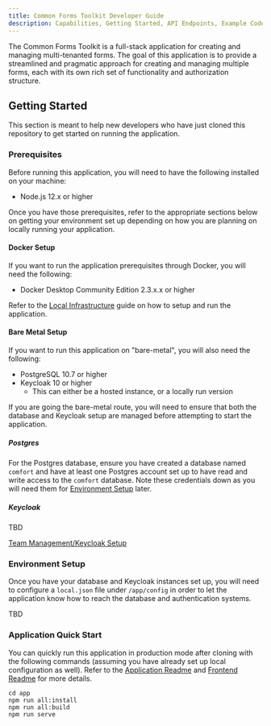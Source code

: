 ```yaml
---
title: Common Forms Toolkit Developer Guide
description: Capabilities, Getting Started, API Endpoints, Example Code
---
```


The Common Forms Toolkit is a full-stack application for creating and managing multi-tenanted forms. The goal of this application is to provide a streamlined and pragmatic approach for creating and managing multiple forms, each with its own rich set of functionality and authorization structure.

## Getting Started

This section is meant to help new developers who have just cloned this repository to get started on running the application.

### Prerequisites

Before running this application, you will need to have the following installed on your machine:

* Node.js 12.x or higher

Once you have those prerequisites, refer to the appropriate sections below on getting your environment set up depending on how you are planning on locally running your application.

#### Docker Setup

If you want to run the application prerequisites through Docker, you will need the following:

* Docker Desktop Community Edition 2.3.x.x or higher

Refer to the [Local Infrastructure](../local-infrastructure/README.md) guide on how to setup and run the application.

#### Bare Metal Setup

If you want to run this application on "bare-metal", you will also need the following:

* PostgreSQL 10.7 or higher
* Keycloak 10 or higher
  * This can either be a hosted instance, or a locally run version

If you are going the bare-metal route, you will need to ensure that both the database and Keycloak setup are managed before attempting to start the application.

##### Postgres

For the Postgres database, ensure you have created a database named `comfort` and have at least one Postgres account set up to have read and write access to the `comfort` database. Note these credentials down as you will need them for [Environment Setup](#environment-setup) later.

##### Keycloak

TBD

[Team Management/Keycloak Setup](TEAM-MANAGEMENT.md)

### Environment Setup

Once you have your database and Keycloak instances set up, you will need to configure a `local.json` file under `/app/config` in order to let the application know how to reach the database and authentication systems.

TBD

### Application Quick Start

You can quickly run this application in production mode after cloning with the following commands (assuming you have already set up local configuration as well). Refer to the [Application Readme](app/README.md) and [Frontend Readme](app/frontend/README.md) for more details.

    cd app
    npm run all:install
    npm run all:build
    npm run serve
